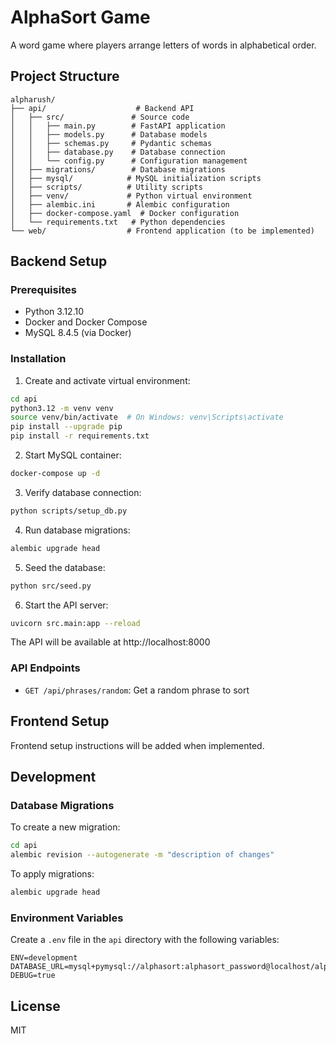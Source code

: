 # AlphaSort Game

A word game where players arrange letters of words in alphabetical order.

## Project Structure

```
alpharush/
├── api/                    # Backend API
│   ├── src/               # Source code
│   │   ├── main.py        # FastAPI application
│   │   ├── models.py      # Database models
│   │   ├── schemas.py     # Pydantic schemas
│   │   ├── database.py    # Database connection
│   │   └── config.py      # Configuration management
│   ├── migrations/        # Database migrations
│   ├── mysql/            # MySQL initialization scripts
│   ├── scripts/          # Utility scripts
│   ├── venv/             # Python virtual environment
│   ├── alembic.ini       # Alembic configuration
│   ├── docker-compose.yaml  # Docker configuration
│   └── requirements.txt   # Python dependencies
└── web/                  # Frontend application (to be implemented)
```

## Backend Setup

### Prerequisites

- Python 3.12.10
- Docker and Docker Compose
- MySQL 8.4.5 (via Docker)

### Installation

1. Create and activate virtual environment:
```bash
cd api
python3.12 -m venv venv
source venv/bin/activate  # On Windows: venv\Scripts\activate
pip install --upgrade pip
pip install -r requirements.txt
```

2. Start MySQL container:
```bash
docker-compose up -d
```

3. Verify database connection:
```bash
python scripts/setup_db.py
```

4. Run database migrations:
```bash
alembic upgrade head
```

5. Seed the database:
```bash
python src/seed.py
```

6. Start the API server:
```bash
uvicorn src.main:app --reload
```

The API will be available at http://localhost:8000

### API Endpoints

- `GET /api/phrases/random`: Get a random phrase to sort

## Frontend Setup

Frontend setup instructions will be added when implemented.

## Development

### Database Migrations

To create a new migration:
```bash
cd api
alembic revision --autogenerate -m "description of changes"
```

To apply migrations:
```bash
alembic upgrade head
```

### Environment Variables

Create a `.env` file in the `api` directory with the following variables:
```
ENV=development
DATABASE_URL=mysql+pymysql://alphasort:alphasort_password@localhost/alphasort_dev
DEBUG=true
```

## License

MIT

